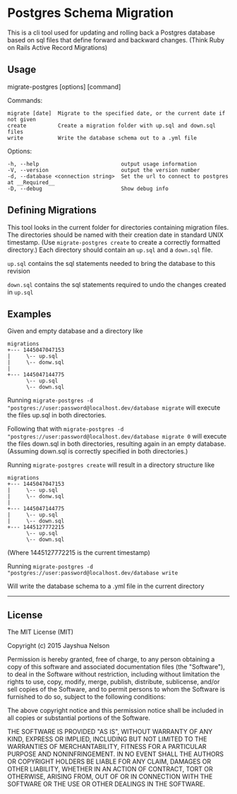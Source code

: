 
Postgres Schema Migration
=========================
This is a cli tool used for updating and rolling back a Postgres database based on sql files that define forward and backward changes. (Think Ruby on Rails Active Record Migrations)


## Usage
migrate-postgres [options] [command]

Commands:

    migrate [date]  Migrate to the specified date, or the current date if not given
    create          Create a migration folder with up.sql and down.sql files
    write           Write the database schema out to a .yml file

Options:

    -h, --help                          output usage information
    -V, --version                       output the version number
    -d, --database <connection string>  Set the url to connect to postgres at __Required__
    -D, --debug                         Show debug info


## Defining Migrations
This tool looks in the current folder for directories containing migration files. The directories should be named with their creation date in standard UNIX timestamp. (Use `migrate-postgres create` to create a correctly formatted directory.) Each directory should contain an `up.sql` and a `down.sql` file.

`up.sql` contains the sql statements needed to bring the database to this revision

`down.sql` contains the sql statements required to undo the changes created in `up.sql`


## Examples
Given and empty database and a directory like

    migrations
    +--- 1445047047153
    |     \-- up.sql
    |     \-- donw.sql
    |
    +--- 1445047144775
          \-- up.sql
          \-- down.sql


Running `migrate-postgres -d "postgres://user:password@localhost.dev/database migrate` will execute the files up.sql in both directories.

Following that with `migrate-postgres -d "postgres://user:password@localhost.dev/database migrate 0` will execute the files down.sql in both directories, resulting again in an empty database. (Assuming down.sql is correctly specified in both directories.)

Running `migrate-postgres create` will result in a directory structure like

    migrations
    +--- 1445047047153
    |     \-- up.sql
    |     \-- donw.sql
    |
    +--- 1445047144775
    |     \-- up.sql
    |     \-- down.sql
    +--- 1445127772215
          \-- up.sql
          \-- down.sql

(Where 1445127772215 is the current timestamp)

Running `migrate-postgres -d "postgres://user:password@localhost.dev/database write`

Will write the database schema to a .yml file in the current directory

----------------------------------------------------------

## License
The MIT License (MIT)

Copyright (c) 2015 Jayshua Nelson

Permission is hereby granted, free of charge, to any person obtaining a copy
of this software and associated documentation files (the "Software"), to deal
in the Software without restriction, including without limitation the rights
to use, copy, modify, merge, publish, distribute, sublicense, and/or sell
copies of the Software, and to permit persons to whom the Software is
furnished to do so, subject to the following conditions:

The above copyright notice and this permission notice shall be included in
all copies or substantial portions of the Software.

THE SOFTWARE IS PROVIDED "AS IS", WITHOUT WARRANTY OF ANY KIND, EXPRESS OR
IMPLIED, INCLUDING BUT NOT LIMITED TO THE WARRANTIES OF MERCHANTABILITY,
FITNESS FOR A PARTICULAR PURPOSE AND NONINFRINGEMENT. IN NO EVENT SHALL THE
AUTHORS OR COPYRIGHT HOLDERS BE LIABLE FOR ANY CLAIM, DAMAGES OR OTHER
LIABILITY, WHETHER IN AN ACTION OF CONTRACT, TORT OR OTHERWISE, ARISING FROM,
OUT OF OR IN CONNECTION WITH THE SOFTWARE OR THE USE OR OTHER DEALINGS IN
THE SOFTWARE.